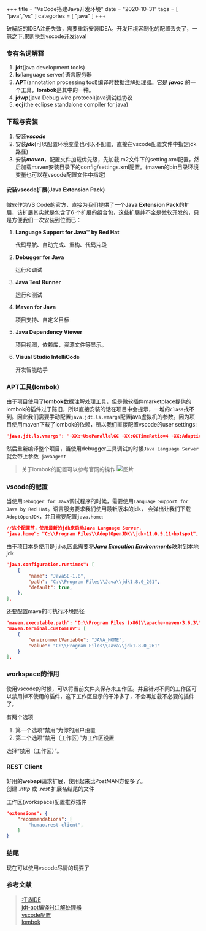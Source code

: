 +++
title = "VsCode搭建Java开发环境"
date = "2020-10-31"
tags = [ "java","vs" ]
categories = [ "java" ]
+++

破解版的IDEA注册失效，需要重新安装IDEA。开发环境客制化的配置丢失了，一怒之下,果断换到vscode开发java!
<!--more-->

### 专有名词解释
1. **jdt**(java development tools)
2. **ls**(language server)语言服务器
3. **APT**(annotation processing tool)编译时数据注解处理器。它是 ***javac*** 的一个工具，**lombok**是其中的一种。
4. **jdwp**(java Debug wire protocol)java调试线协议
5. **ecj**(the eclipse standalone compiler for java)

### 下载与安装
1. 安装***vscode***
2. 安装***jdk***(可以配置环境变量也可以不配置，直接在vscode配置文件中指定jdk路径)
3. 安装***maven***，配置文件加载优先级，先加载.m2文件下的setting.xml配置，然后加载maven安装目录下的config/settings.xml配置。(maven的bin目录环境变量也可以在vscode配置文件中指定)

#### 安装vscode扩展(Java Extension Pack)
微软作为VS Code的官方，直接为我们提供了一个**Java Extension Pack**的扩展，该扩展其实就是包含了6 个扩展的组合包，这些扩展并不全是微软开发的，只是方便我们一次安装到位而已： 
1. **Language Support for Java™ by Red Hat**
 
	代码导航、自动完成、重构、代码片段
2. **Debugger for Java**

	运行和调试
3. **Java Test Runner**

	运行和测试
4. **Maven for Java**

	项目支持、自定义目标
5. **Java Dependency Viewer**

	项目视图，依赖库，资源文件等显示。
6. **Visual Studio IntelliCode**

	开发智能助手
	
### APT工具(lombok)
由于项目使用了**lombok**数据注解处理工具，但是微软插件marketplace提供的lombok的插件过于陈旧，所以直接安装的话在项目中会提示，一堆的`class`找不到。因此我们需要手动配置`java.jdt.ls.vmargs`配置java虚拟机的参数。因为项目使用maven下载了lombok的依赖，所以我们直接配置vscode的user settings:

```json
"java.jdt.ls.vmargs": "-XX:+UseParallelGC -XX:GCTimeRatio=4 -XX:AdaptiveSizePolicyWeight=90 -Dsun.zip.disableMemoryMapping=true -Xmx1G -Xms100m -javaagent:\"C:\\Users\\Administrator\\.m2\\repository\\org\\projectlombok\\lombok\\1.18.6\\lombok-1.18.6.jar\"",
```
然后重新编译整个项目，当使用debugger工具调试的时候`Java Language Server`就会带上参数`-javaagent`

> 关于lombok的配置可以参考官网的<install>操作
![图片](../../pictures/432637A0-75CF-43d3-93EC-C7D3A0BBFB1E.png '点我显示')

### vscode的配置
当使用`Debugger for Java`调试程序的时候，需要使用`Language Support for Java by Red Hat`。语言服务要求我们使用最新版本的jdk，
会弹出让我们下载`AdoptOpenJDK`，并且需要配置`java.home`:

```json
//这个配置节，使用最新的jdk来启动Java Language Server.
"java.home": "C:\\Program Files\\AdoptOpenJDK\\jdk-11.0.9.11-hotspot",
```

由于项目本身使用是`jdk8`,因此需要将***Java Execution Environments***映射到本地jdk

```json
"java.configuration.runtimes": [
	{
		"name": "JavaSE-1.8",
		"path": "C:\\Program Files\\Java\\jdk1.8.0_261",
		"default": true,
	},
],
```

还要配置mave的可执行环境路径

```json
"maven.executable.path": "D:\\Program Files (x86)\\apache-maven-3.6.3\\bin\\mvn",
"maven.terminal.customEnv": [
	{
		"environmentVariable": "JAVA_HOME",
		"value": "C:\\Program Files\\Java\\jdk1.8.0_261"
	}
],
```

### workspace的作用
使用vscode的时候，可以将当前文件夹保存未工作区。并且针对不同的工作区可以禁用掉不使用的插件，这下工作区显示的干净多了，不会再加载不必要的插件了。

有两个选项
1. 第一个选项“禁用”为你的用户设置
2. 第二个选项“禁用（工作区）”为工作区设置

选择“禁用（工作区）”。 

### REST Client
好用的**webapi**请求扩展，使用起来比PostMAN方便多了。  
创建 _.http_ 或 _.rest_ 扩展名结尾的文件

工作区(workspace)配置推荐插件
```json
"extensions": {
	"recommendations": [
		"humao.rest-client",
	]
}
``` 

### 结尾
现在可以使用vscode尽情的玩耍了
	
### 参考文献
> [打造IDE](https://juejin.im/post/6844904104725053453#heading-22)  
[jdt-apt编译时注解处理器](https://juejin.im/post/6844903923233341453>)  
[vscode配置]('https://github.com/redhat-developer/vscode-java')  
[lombok]('https://projectlombok.org/setup/ecj')
